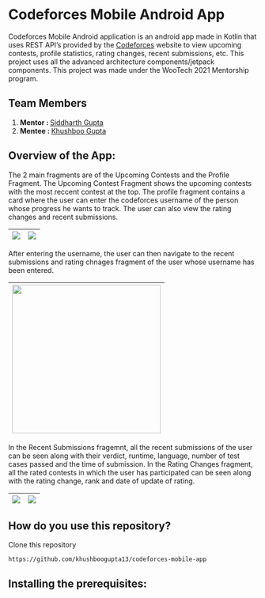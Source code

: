 # Codeforces Mobile Android App

Codeforces Mobile Android application is an android app made in Kotlin that uses REST API’s provided by the [Codeforces](https://codeforces.com/apiHelp) website to view upcoming contests, profile statistics, rating changes, recent submissions, etc. This project uses all the advanced architecture components/jetpack components. 
This project was made under the WooTech 2021 Mentorship program.

## Team Members

1. <b>Mentor : </b> [Siddharth Gupta](https://github.com/itsSiddharthGupta) 
2. <b>Mentee : </b> [Khushboo Gupta](https://github.com/khushboogupta13)

## Overview of the App: 

The 2 main fragments are of the Upcoming Contests and the Profile Fragment. The Upcoming Contest Fragment shows the upcoming contests with the most reccent contest at the top. The profile fragment contains a card where the user can enter the codeforces username of the person whose progress he wants to track. The user can also view the rating changes and recent submissions. 

|<img src="https://i.imgur.com/moSjmxR.png"> |<img src="https://i.imgur.com/cj4I15B.png">|
| ------------------------------------------ | ----------------------------------------- |

After entering the username, the user can then navigate to the recent submissions and rating chnages fragment of the user whose username has been entered.

| <img src="https://i.imgur.com/r7cQEBw.png" width="300">|
| ------------------------------------------ |

In the Recent Submissions fragemnt, all the recent submissions of the user can be seen along with their verdict, runtime, language, number of test cases passed and the time of submission. In the Rating Changes fragment, all the rated contests in which the user has participated can be seen along with the rating change, rank and date of update of rating. 

|<img src="https://i.imgur.com/JlDXmwC.png"> |<img src="https://i.imgur.com/E40ZGix.png">|
| ------------------------------------------ | ----------------------------------------- |

## How do you use this repository?
Clone this repository<br>
```
https://github.com/khushboogupta13/codeforces-mobile-app
```

## Installing the prerequisites:

